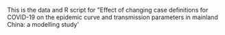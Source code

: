 This is the data and R script for "Effect of changing case definitions for COVID-19 on the epidemic curve and transmission parameters in mainland China: a modelling study'

